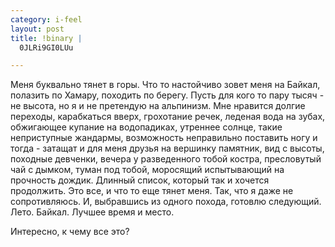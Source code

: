 ```yaml
--- 
category: i-feel
layout: post
title: !binary |
  0JLRi9GI0LUu

---
```

<p>Меня буквально тянет в горы. Что то настойчиво зовет меня на Байкал, полазить по Хамару, походить по берегу. Пусть для кого то пару тысяч - не высота, но я и не претендую на альпинизм. Мне нравится долгие переходы, карабкаться вверх, грохотание речек, леденая вода на зубах, обжигающее купание на водопадиках, утреннее солнце, такие неприступные жандармы, возможность неправильно поставить ногу и тогда - затащат и для меня друзья на вершинку памятник, вид с высоты, походные девченки, вечера у разведенного тобой костра, пресловутый чай с дымком, туман под тобой, моросящий испытывающий на прочность дождик. Длинный список, который так и хочется продолжить. Это все, и что то еще тянет меня. Так, что я даже не сопротивляюсь. И, выбравшись из одного похода, готовлю следующий. Лето. Байкал. Лучшее время и место.</p>

<p>Интересно, к чему все это?</p>
